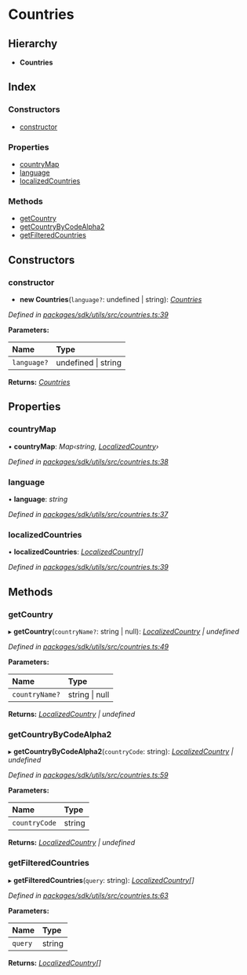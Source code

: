 # Countries

## Hierarchy

* **Countries**

## Index

### Constructors

* [constructor](_packages_sdk_utils_src_countries_.countries.md#constructor)

### Properties

* [countryMap](_packages_sdk_utils_src_countries_.countries.md#countrymap)
* [language](_packages_sdk_utils_src_countries_.countries.md#language)
* [localizedCountries](_packages_sdk_utils_src_countries_.countries.md#localizedcountries)

### Methods

* [getCountry](_packages_sdk_utils_src_countries_.countries.md#getcountry)
* [getCountryByCodeAlpha2](_packages_sdk_utils_src_countries_.countries.md#getcountrybycodealpha2)
* [getFilteredCountries](_packages_sdk_utils_src_countries_.countries.md#getfilteredcountries)

## Constructors

### constructor

+ **new Countries**\(`language?`: undefined \| string\): [_Countries_](_packages_sdk_utils_src_countries_.countries.md)

_Defined in_ [_packages/sdk/utils/src/countries.ts:39_](https://github.com/celo-org/celo-monorepo/blob/master/packages/sdk/utils/src/countries.ts#L39)

**Parameters:**

| Name | Type |
| :--- | :--- |
| `language?` | undefined \| string |

**Returns:** [_Countries_](_packages_sdk_utils_src_countries_.countries.md)

## Properties

### countryMap

• **countryMap**: _Map‹string,_ [_LocalizedCountry_](../interfaces/_packages_sdk_utils_src_countries_.localizedcountry.md)_›_

_Defined in_ [_packages/sdk/utils/src/countries.ts:38_](https://github.com/celo-org/celo-monorepo/blob/master/packages/sdk/utils/src/countries.ts#L38)

### language

• **language**: _string_

_Defined in_ [_packages/sdk/utils/src/countries.ts:37_](https://github.com/celo-org/celo-monorepo/blob/master/packages/sdk/utils/src/countries.ts#L37)

### localizedCountries

• **localizedCountries**: [_LocalizedCountry_](../interfaces/_packages_sdk_utils_src_countries_.localizedcountry.md)_\[\]_

_Defined in_ [_packages/sdk/utils/src/countries.ts:39_](https://github.com/celo-org/celo-monorepo/blob/master/packages/sdk/utils/src/countries.ts#L39)

## Methods

### getCountry

▸ **getCountry**\(`countryName?`: string \| null\): [_LocalizedCountry_](../interfaces/_packages_sdk_utils_src_countries_.localizedcountry.md) _\| undefined_

_Defined in_ [_packages/sdk/utils/src/countries.ts:49_](https://github.com/celo-org/celo-monorepo/blob/master/packages/sdk/utils/src/countries.ts#L49)

**Parameters:**

| Name | Type |
| :--- | :--- |
| `countryName?` | string \| null |

**Returns:** [_LocalizedCountry_](../interfaces/_packages_sdk_utils_src_countries_.localizedcountry.md) _\| undefined_

### getCountryByCodeAlpha2

▸ **getCountryByCodeAlpha2**\(`countryCode`: string\): [_LocalizedCountry_](../interfaces/_packages_sdk_utils_src_countries_.localizedcountry.md) _\| undefined_

_Defined in_ [_packages/sdk/utils/src/countries.ts:59_](https://github.com/celo-org/celo-monorepo/blob/master/packages/sdk/utils/src/countries.ts#L59)

**Parameters:**

| Name | Type |
| :--- | :--- |
| `countryCode` | string |

**Returns:** [_LocalizedCountry_](../interfaces/_packages_sdk_utils_src_countries_.localizedcountry.md) _\| undefined_

### getFilteredCountries

▸ **getFilteredCountries**\(`query`: string\): [_LocalizedCountry_](../interfaces/_packages_sdk_utils_src_countries_.localizedcountry.md)_\[\]_

_Defined in_ [_packages/sdk/utils/src/countries.ts:63_](https://github.com/celo-org/celo-monorepo/blob/master/packages/sdk/utils/src/countries.ts#L63)

**Parameters:**

| Name | Type |
| :--- | :--- |
| `query` | string |

**Returns:** [_LocalizedCountry_](../interfaces/_packages_sdk_utils_src_countries_.localizedcountry.md)_\[\]_

